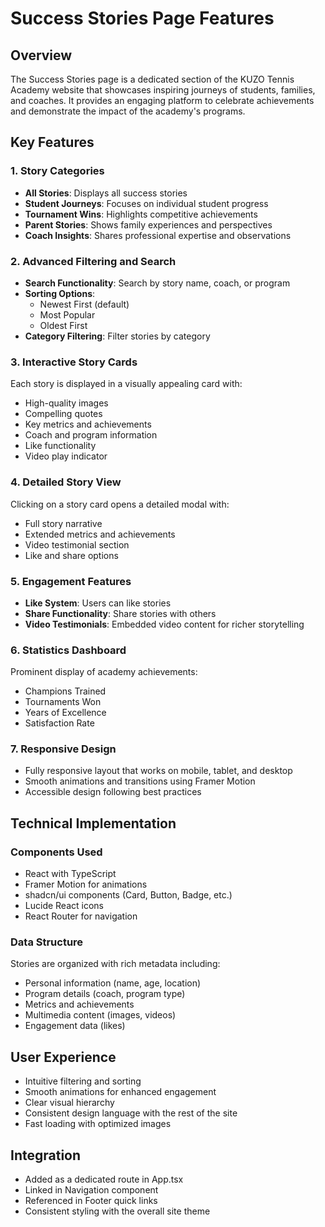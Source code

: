 # Success Stories Page Features

## Overview
The Success Stories page is a dedicated section of the KUZO Tennis Academy website that showcases inspiring journeys of students, families, and coaches. It provides an engaging platform to celebrate achievements and demonstrate the impact of the academy's programs.

## Key Features

### 1. Story Categories
- **All Stories**: Displays all success stories
- **Student Journeys**: Focuses on individual student progress
- **Tournament Wins**: Highlights competitive achievements
- **Parent Stories**: Shows family experiences and perspectives
- **Coach Insights**: Shares professional expertise and observations

### 2. Advanced Filtering and Search
- **Search Functionality**: Search by story name, coach, or program
- **Sorting Options**: 
  - Newest First (default)
  - Most Popular
  - Oldest First
- **Category Filtering**: Filter stories by category

### 3. Interactive Story Cards
Each story is displayed in a visually appealing card with:
- High-quality images
- Compelling quotes
- Key metrics and achievements
- Coach and program information
- Like functionality
- Video play indicator

### 4. Detailed Story View
Clicking on a story card opens a detailed modal with:
- Full story narrative
- Extended metrics and achievements
- Video testimonial section
- Like and share options

### 5. Engagement Features
- **Like System**: Users can like stories
- **Share Functionality**: Share stories with others
- **Video Testimonials**: Embedded video content for richer storytelling

### 6. Statistics Dashboard
Prominent display of academy achievements:
- Champions Trained
- Tournaments Won
- Years of Excellence
- Satisfaction Rate

### 7. Responsive Design
- Fully responsive layout that works on mobile, tablet, and desktop
- Smooth animations and transitions using Framer Motion
- Accessible design following best practices

## Technical Implementation

### Components Used
- React with TypeScript
- Framer Motion for animations
- shadcn/ui components (Card, Button, Badge, etc.)
- Lucide React icons
- React Router for navigation

### Data Structure
Stories are organized with rich metadata including:
- Personal information (name, age, location)
- Program details (coach, program type)
- Metrics and achievements
- Multimedia content (images, videos)
- Engagement data (likes)

## User Experience
- Intuitive filtering and sorting
- Smooth animations for enhanced engagement
- Clear visual hierarchy
- Consistent design language with the rest of the site
- Fast loading with optimized images

## Integration
- Added as a dedicated route in App.tsx
- Linked in Navigation component
- Referenced in Footer quick links
- Consistent styling with the overall site theme